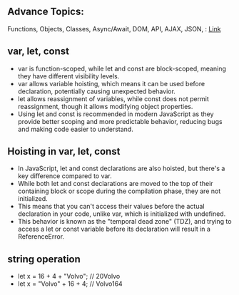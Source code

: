 ## Advance Topics: 
Functions, Objects, Classes, Async/Await, DOM, API, AJAX, JSON,  : [Link](https://www.w3schools.com/js/js_object_definition.asp)

## var, let, const

- var is function-scoped, while let and const are block-scoped, meaning they have different visibility levels.
- var allows variable hoisting, which means it can be used before declaration, potentially causing unexpected behavior.
- let allows reassignment of variables, while const does not permit reassignment, though it allows modifying object properties.
- Using let and const is recommended in modern JavaScript as they provide better scoping and more predictable behavior, 
reducing bugs and making code easier to understand.

## Hoisting in var, let, const

- In JavaScript, let and const declarations are also hoisted, but there's a key difference compared to var.
- While both let and const declarations are moved to the top of their containing block or scope during the compilation phase, they are not initialized.
- This means that you can't access their values before the actual declaration in your code, unlike var, which is initialized with undefined.
- This behavior is known as the "temporal dead zone" (TDZ), and trying to access a let or const variable before its declaration will result in a ReferenceError.

## string operation

- let x = 16 + 4 + "Volvo";  // 20Volvo
- let x = "Volvo" + 16 + 4;  // Volvo164
